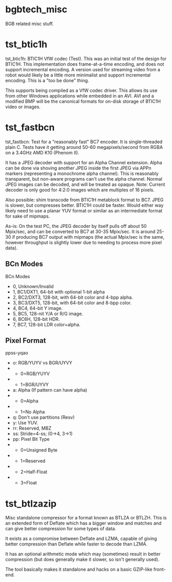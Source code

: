 # bgbtech_misc
BGB related misc stuff.

tst_btic1h
==========

tst_btic1h: BTIC1H VfW codec (Test).
This was an initial test of the design for BTIC1H.
This implementation does frame-at-a-time encoding, and does not support incremental encoding.
A version used for streaming video from a robot would likely be a little more minimalist and
support incremental encoding. This is a "too be done" thing.

This supports being compiled as a VfW codec driver. This allows its use from other Windows applications while embedded in an AVI. AVI and a modified BMP will be the canonical formats for on-disk storage of BTIC1H video or images.


tst_fastbcn
===========

tst_fastbcn: Test for a "reasonably fast" BC7 encoder.
It is single-threaded plain C.
Tests have it getting around 50-60 megapixels/second from RGBA on a 3.4GHz AMD K10 (Phenom II).

It has a JPEG decoder with support for an Alpha Channel extension.
Alpha can be done via shoving another JPEG inside the first JPEG via APPn markers
(representing a monochrome alpha channel).
This is reasonably transparent, but non-aware programs can't use the alpha channel.
Normal JPEG images can be decoded, and will be treated as opaque.
Note: Current decoder is only good for 4:2:0 images which are multiples of 16 pixels.

Also possible: shim transcode from BTIC1H metablock format to BC7.
JPEG is slower, but compresses better.  BTIC1H could be faster.
Would either way likely need to use a planar YUV format or similar as an intermediate format for sake of mipmaps.

As-is: On the test PC, the JPEG decoder by itself pulls off about 50 Mpix/sec, and can be converted to BC7 at 30-35 Mpix/sec. It is around 25-30 if producing BC7 output with mipmaps (the actual Mpix/sec is the same, however throughput is slightly lower due to needing to process more pixel data).


BCn Modes
---------

BCn Modes
* 0, Unknown/Invalid
* 1, BC1/DXT1, 64-bit with optional 1-bit alpha
* 2, BC2/DXT3, 128-bit, with 64-bit color and 4-bpp alpha.
* 3, BC3/DXT5, 128-bit, with 64-bit color and 8-bpp color.
* 4, BC4, 64-bit Y image.
* 5, BC5, 128-nit Y/A or R/G image.
* 6, BC6H, 128-bit HDR.
* 7, BC7, 128-bit LDR color+alpha.


Pixel Format
------------

ppss-yqao
* o: RGB/YUYV vs BGR/UYVY
* * 0=RGB/YUYV
* * 1=BGR/UYVY
* a: Alpha (If pattern can have alpha)
* * 0=Alpha
* * 1=No Alpha
* q: Don't use partitions (Resv)
* y: Use YUV.
* rr: Reserved, MBZ
* ss: Stride=4-ss; (0->4, 3->1)
* pp: Pixel Bit Type
* * 0=Unsigned Byte
* * 1=Reserved
* * 2=Half-Float
* * 3=Float


tst_btlzazip
============

Misc standalone compressor for a format known as BTLZA or BTLZH. This is an extended form of Deflate which has a bigger window and matches and can give better compression for some types of data.

It exists as a compromise between Deflate and LZMA, capable of giving better compression than Deflate while faster to decode than LZMA.

It has an optional arithmetic mode which may (sometimes) result in better compression (but does generally make it slower, so isn't generally used).

The tool basically makes it standalone and hacks on a basic GZIP-like front-end.

